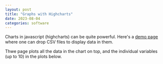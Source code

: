 ```yaml
---
layout: post
title: "Graphs with Highcharts"
date: 2023-08-04
categories: software
---
```


Charts in javascript (highcharts) can be quite powerful. Here's a [demo page](/home/software/charts) where one can drop CSV files
to display data in them. 

Thwe page plots all the data in the chart on top, and the individual variables (up to 10) in the plots below.

